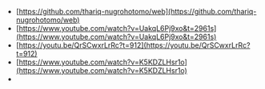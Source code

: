 - [https://github.com/thariq-nugrohotomo/web](https://github.com/thariq-nugrohotomo/web)
- [https://www.youtube.com/watch?v=UakqL6Pj9xo&t=2961s](https://www.youtube.com/watch?v=UakqL6Pj9xo&t=2961s)
- [https://youtu.be/QrSCwxrLrRc?t=912](https://youtu.be/QrSCwxrLrRc?t=912)
- [https://www.youtube.com/watch?v=K5KDZLHsr1o](https://www.youtube.com/watch?v=K5KDZLHsr1o)
- 
